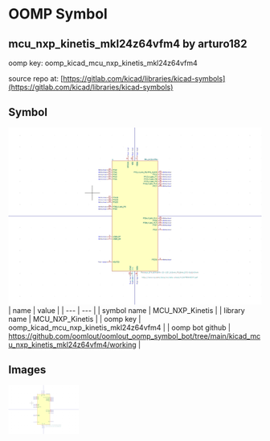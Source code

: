 # OOMP Symbol  
## mcu_nxp_kinetis_mkl24z64vfm4  by arturo182  
  
oomp key: oomp_kicad_mcu_nxp_kinetis_mkl24z64vfm4  
  
source repo at: [https://gitlab.com/kicad/libraries/kicad-symbols](https://gitlab.com/kicad/libraries/kicad-symbols)  
## Symbol  
  
[![working.png](working_600.png)](working.png)  
| name | value | 
| --- | --- | 
| symbol name | MCU_NXP_Kinetis | 
| library name | MCU_NXP_Kinetis | 
| oomp key | oomp_kicad_mcu_nxp_kinetis_mkl24z64vfm4 | 
| oomp bot github | https://github.com/oomlout/oomlout_oomp_symbol_bot/tree/main/kicad_mcu_nxp_kinetis_mkl24z64vfm4/working | 
## Images  
  
[![working.png](working_140.png)](working.png)  
